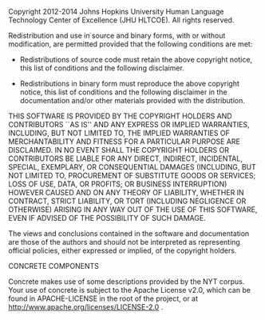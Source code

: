 Copyright 2012-2014 Johns Hopkins University Human Language Technology
Center of Excellence (JHU HLTCOE). All rights reserved.

Redistribution and use in source and binary forms, with or without
modification, are permitted provided that the following conditions are
met:

* Redistributions of source code must retain the above copyright notice,
  this list of conditions and the following disclaimer.

* Redistributions in binary form must reproduce the above copyright
  notice, this list of conditions and the following disclaimer in the
  documentation and/or other materials provided with the distribution.

THIS SOFTWARE IS PROVIDED BY THE COPYRIGHT HOLDERS AND CONTRIBUTORS
``AS IS'' AND ANY EXPRESS OR IMPLIED WARRANTIES, INCLUDING, BUT NOT
LIMITED TO, THE IMPLIED WARRANTIES OF MERCHANTABILITY AND FITNESS FOR
A PARTICULAR PURPOSE ARE DISCLAIMED. IN NO EVENT SHALL THE COPYRIGHT
HOLDERS OR CONTRIBUTORS BE LIABLE FOR ANY DIRECT, INDIRECT,
INCIDENTAL, SPECIAL, EXEMPLARY, OR CONSEQUENTIAL DAMAGES (INCLUDING,
BUT NOT LIMITED TO, PROCUREMENT OF SUBSTITUTE GOODS OR SERVICES; LOSS
OF USE, DATA, OR PROFITS; OR BUSINESS INTERRUPTION) HOWEVER CAUSED AND
ON ANY THEORY OF LIABILITY, WHETHER IN CONTRACT, STRICT LIABILITY, OR
TORT (INCLUDING NEGLIGENCE OR OTHERWISE) ARISING IN ANY WAY OUT OF THE
USE OF THIS SOFTWARE, EVEN IF ADVISED OF THE POSSIBILITY OF SUCH
DAMAGE.

The views and conclusions contained in the software and documentation
are those of the authors and should not be interpreted as representing
official policies, either expressed or implied, of the copyright
holders.

CONCRETE COMPONENTS

Concrete makes use of some descriptions provided by the NYT corpus.
Your use of concrete is subject to the Apache License v2.0, which
can be found in APACHE-LICENSE in the root of the project, or at
http://www.apache.org/licenses/LICENSE-2.0 .
